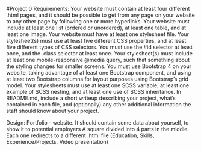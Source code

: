 #Project 0
Requirements:
    Your website must contain at least four different .html pages, and it should be possible to get from any page on your website to any other page by following one or more hyperlinks.
    Your website must include at least one list (ordered or unordered), at least one table, and at least one image.
    Your website must have at least one stylesheet file.
    Your stylesheet(s) must use at least five different CSS properties, and at least five different types of CSS selectors. You must use the #id selector at least once, and the .class selector at least once.
    Your stylesheet(s) must include at least one mobile-responsive @media query, such that something about the styling changes for smaller screens.
    You must use Bootstrap 4 on your website, taking advantage of at least one Bootstrap component, and using at least two Bootstrap columns for layout purposes using Bootstrap’s grid model.
    Your stylesheets must use at least one SCSS variable, at least one example of SCSS nesting, and at least one use of SCSS inheritance.
    In README.md, include a short writeup describing your project, what’s contained in each file, and (optionally) any other additional information the staff should know about your project.

Design:
    Portfolio - website. It should contain some data about yourself, to show it to potential employers
    A square divided into 4 parts in the middle. Each one redirects to a different .html file (Education, Skills, Experience/Projects, Video presentation)
    
